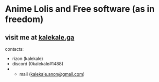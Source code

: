 # Anime Lolis and Free software (as in freedom)

## visit me at [kalekale.ga](http://kalekale.ga/) 

contacts:
  - rizon (kalekale)
  - discord (0kalekale#1488)
  -   - mail (kalekale.anon@gmail.com)
